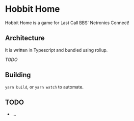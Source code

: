 # Hobbit Home

Hobbit Home is a game for Last Call BBS' Netronics Connect!

## Architecture

It is written in Typescript and bundled using rollup.

_TODO_

## Building

`yarn build`, or `yarn watch` to automate.

## TODO

- ...
